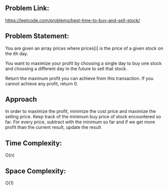 ## Problem Link:
https://leetcode.com/problems/best-time-to-buy-and-sell-stock/
## Problem Statement:
You are given an array prices where prices[i] is the price of a given stock on the ith day.

You want to maximize your profit by choosing a single day to buy one stock and choosing a different day in the future to sell that stock.

Return the maximum profit you can achieve from this transaction. If you cannot achieve any profit, return 0.
## Approach
In order to maximize the profit, minimize the cost price and maximize the selling price. Keep track of the minimum buy price of stock encountered so far. For every price, subtract with the minimum so far and if we get more profit than the current result, update the result
## Time Complexity: 
O(n) 
## Space Complexity: 
O(1)
